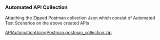 ### Automated API Collection 

Attaching the Zipped Postman collection Json which consist of Automated Test Scenarios on the above created APIs

[APIAutomationUsingPostman.postman_collection.zip](https://github.com/visheshgupta08071992/APIAutomationUsingPostman/files/9692430/APIAutomationUsingPostman.postman_collection.zip)



